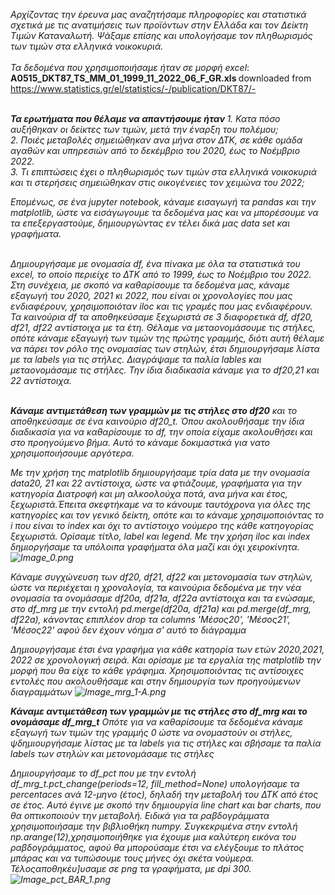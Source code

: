 <i> Αρχίζοντας την έρευνα μας αναζητήσαμε πληροφορίες και στατιστικά σχετικά με τις ανατιμήσεις των προϊόντων στην Ελλάδα και τον Δείκτη Τιμών Καταναλωτή. 
Ψάξαμε επίσης και υπολογήσαμε τον πληθωρισμός των τιμών στα ελληνικά νοικοκυριά.</i>
<br><br>
<i> Τα δεδομένα που χρησιμοποιήσαμε ήταν σε μορφή excel</i>: <b> A0515_DKT87_TS_MM_01_1999_11_2022_06_F_GR.xls </b> downloaded from https://www.statistics.gr/el/statistics/-/publication/DKT87/- </i> 
<br><br>

<i> <b>Τα ερωτήματα που θέλαμε να απαντήσουμε ήταν </b>
    1. Κατα πόσο αυξήθηκαν οι δείκτες των τιμών, μετά την έναρξη του πολέμου;<br>
    2. Ποιές μεταβολές σημειώθηκαν ανα μήνα στον ΔΤΚ, σε κάθε ομάδα αγαθών και υπηρεσιών από το δεκέμβριο του 2020, έως το Νοέμβριο 2022.<br>
    3. Τι επιπτώσεις έχει ο πληθωρισμός των τιμών στα ελληνικά νοικοκυριά και τι στερήσεις σημειώθηκαν στις οικογένειες τον χειμώνα του 2022;<br>
    <i/>



<i> Επομένως, σε ένα jupyter notebook, κάναμε εισαγωγή τα pandas και την matplotlib, ώστε να εισάγωγουμε τα δεδομένα μας και να μπορέσουμε να τα επεξεργαστούμε, δημιουργώντας εν τέλει δικά μας data set και γραφήματα. </i>
<br><br>

<i> Δημιουργήσαμε με ονομασία df, ένα πίνακα με όλα τα στατιστικά του excel, το οποίο περιείχε το ΔΤΚ από το 1999, έως το Νοέμβριο του 2022.
    Στη συνέχεια, με σκοπό να καθαρίσουμε τα δεδομένα μας, κάναμε εξαγωγή του 2020, 2021 κι 2022, που είναι οι χρονολογίες που μας ενδιαφέρουν, χρησιμοποιόταν iloc και τις γραμές που μας ενδιαφέρουν. Τα καινούρια df τα αποθηκεύσαμε ξεχωριστά σε 3 διαφορετικά df, df20, df21, df22 αντίστοιχα με τα έτη. 
    Θέλαμε να μεταονομάσουμε τις στήλες, οπότε κάναμε εξαγωγή των τιμών της πρώτης γραμμής, διότι αυτή θέλαμε να πάρει τον ρόλο της ονομασίας των στηλών, έτσι δημιουργήσαμε λίστα με τα labels για τις στήλες. Διαγράψαμε τα παλία lables και μεταονομάσαμε τις στήλες. Την ίδια διαδικασία κάναμε για το df20,21 και 22 αντίστοιχα.</i>
<br><br>

<i> <b> Κάναμε αντιμετάθεση των γραμμών με τις στήλες στο df20</b> και το αποθηκεύσαμε σε ένα καινούριο df20_t. Όπου ακολουθήσαμε την ίδια διαδικασία για να καθαρίσουμε το df, την οποία είχαμε ακολουθήσει και στο προηγούμενο βήμα. Αυτό το κάναμε δοκιμαστικά για νατο χρησιμοποιήσουμε αργότερα. </i>

<i> Με την χρήση της matplotlib δημιουργήσαμε τρία data με την ονομασία data20, 21 και 22 αντίστοιχα, ώστε να φτιάζουμε, γραφήματα για την κατηγορία Διατροφή και μη αλκοολούχα ποτά, ανα μήνα και έτος, ξεχωριστά.Έπειτα σκεφτήκαμε να το κάνουμε ταυτόχρονα για όλες της κατηγορίες και τον γενικό δείκτη, οπότε και το κάναμε χρησιμοποιόντας το i που είναι το index και όχι το αντίστοιχο νούμερο της κάθε κατηογορίας ξεχωριστά. Ορίσαμε τίτλο, label και legend. 
Με την χρήση iloc και index δημιοργήσαμε τα υπόλοιπα γραφήματα όλα μαζί και όχι χειροκίνητα.</i>
<i>![Image_0.png](attachment:Image_0.png)</i>

<i> Κάναμε συγχώνευση των df20, df21, df22 και μετονομασία των στηλών, ώστε να περιέχεται η χρονολογία, τα καινούρια δεδομένα με την νέα ονομασία τα ονομάσαμε df20a, df21a, df22a αντίστοιχα και τα ενώσαμε, στο df_mrg με την εντολή pd.merge(df20a, df21a) και pd.merge(df_mrg, df22a), κάνοντας επιπλέον drop τα columns 'Μέσος20', 'Μέσος21', 'Μέσος22' αφού δεν έχουν νόημα σ' αυτό το διάγραμμα </i>

<i> Δημιουργήσαμε έτσι ένα γραφήμα για κάθε κατηορία των ετών 2020,2021, 2022 σε χρονολογική σειρά. Και ορίσαμε με τα εργαλία της matplotlib την μορφή που θα είχε το κάθε γράφημα. Χρησιμοποιόντας τις αντίσοιχες εντολές που ακολουθήσαμε και στην δημιουργία των προηγούμενων διαγραμμάτων </i>
<i>![Image_mrg_1-A.png](attachment:Image_mrg_1-A.png)</i>

<i><b> Κάναμε αντιμετάθεση των γραμμών με τις στήλες στο df_mrg και το ονομάσαμε df_mrg_t</b>
    Οπότε για να καθαρίσουμε τα δεδομένα κάναμε εξαγωγή των τιμών της γραμμής 0 ώστε να ονομαστούν οι στήλες, ψδημιουργήσαμε λίστας με τα labels για τις στήλες και σβήσαμε τα παλία labels των στηλών και μετονομάσαμε τις στήλες
<i/>

<i> Δημιουργήσαμε το df_pct που με την εντολή df_mrg_t.pct_change(periods=12, fill_method=None) υπολογήσαμε τα percentaces ανά 12-μηνο (έτος), δηλαδή την μεταβολή του ΔΤΚ από έτος σε έτος. 
Αυτό έγινε με σκοπό την δημιουργία line chart και bar charts, που θα οπτικοποιούν την μεταβολή.
Ειδικά για τα ραβδογράμματα χρησιμοποιήσαμε την βιβλιοθήκη numpy. Συγκεκριμένα στην εντολή np.arange(12),χρησιμοποιήθηκε για έχουμε μια καλύτερη εικόνα του ραβδογράμματος, αφού θα μπορούσαμε έτσι να ελέγξουμε το πλάτος μπάρας και να τυπώσουμε τους μήνες όχι σκέτα νούμερα. Τέλοςαποθηκέυ]υσαμε σε png τα γραφήματα, με dpi 300.
<i>![Image_pct_BAR_1.png](attachment:Image_pct_BAR_1.png) </i>
    

